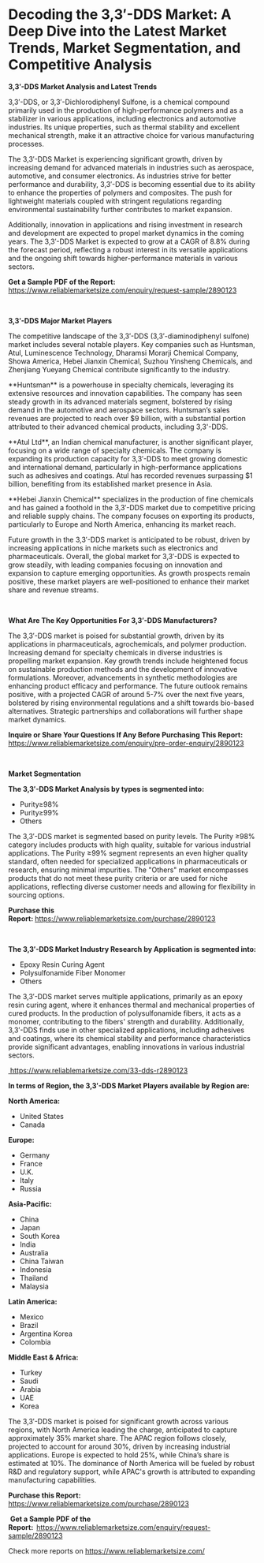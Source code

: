<p><h1>Decoding the 3,3′-DDS Market: A Deep Dive into the Latest Market Trends, Market Segmentation, and Competitive Analysis</h1></p><p><strong>3,3′-DDS Market Analysis and Latest Trends</strong></p>
<p><p>3,3′-DDS, or 3,3′-Dichlorodiphenyl Sulfone, is a chemical compound primarily used in the production of high-performance polymers and as a stabilizer in various applications, including electronics and automotive industries. Its unique properties, such as thermal stability and excellent mechanical strength, make it an attractive choice for various manufacturing processes.</p><p>The 3,3′-DDS Market is experiencing significant growth, driven by increasing demand for advanced materials in industries such as aerospace, automotive, and consumer electronics. As industries strive for better performance and durability, 3,3′-DDS is becoming essential due to its ability to enhance the properties of polymers and composites. The push for lightweight materials coupled with stringent regulations regarding environmental sustainability further contributes to market expansion.</p><p>Additionally, innovation in applications and rising investment in research and development are expected to propel market dynamics in the coming years. The 3,3′-DDS Market is expected to grow at a CAGR of 8.8% during the forecast period, reflecting a robust interest in its versatile applications and the ongoing shift towards higher-performance materials in various sectors.</p></p>
<p><strong>Get a Sample PDF of the Report:&nbsp;</strong> <a href="https://www.reliablemarketsize.com/enquiry/request-sample/2890123?utm_campaign=2337&utm_medium=2&utm_source=Github&utm_content=ia&utm_term=14032025&utm_id=33-dds">https://www.reliablemarketsize.com/enquiry/request-sample/2890123</a></p>
<p>&nbsp;</p>
<p><strong>3,3′-DDS Major Market Players</strong></p>
<p><p>The competitive landscape of the 3,3′-DDS (3,3′-diaminodiphenyl sulfone) market includes several notable players. Key companies such as Huntsman, Atul, Luminescence Technology, Dharamsi Morarji Chemical Company, Showa America, Hebei Jianxin Chemical, Suzhou Yinsheng Chemicals, and Zhenjiang Yueyang Chemical contribute significantly to the industry.</p><p>**Huntsman** is a powerhouse in specialty chemicals, leveraging its extensive resources and innovation capabilities. The company has seen steady growth in its advanced materials segment, bolstered by rising demand in the automotive and aerospace sectors. Huntsman’s sales revenues are projected to reach over $9 billion, with a substantial portion attributed to their advanced chemical products, including 3,3'-DDS.</p><p>**Atul Ltd**, an Indian chemical manufacturer, is another significant player, focusing on a wide range of specialty chemicals. The company is expanding its production capacity for 3,3′-DDS to meet growing domestic and international demand, particularly in high-performance applications such as adhesives and coatings. Atul has recorded revenues surpassing $1 billion, benefiting from its established market presence in Asia.</p><p>**Hebei Jianxin Chemical** specializes in the production of fine chemicals and has gained a foothold in the 3,3′-DDS market due to competitive pricing and reliable supply chains. The company focuses on exporting its products, particularly to Europe and North America, enhancing its market reach.</p><p>Future growth in the 3,3′-DDS market is anticipated to be robust, driven by increasing applications in niche markets such as electronics and pharmaceuticals. Overall, the global market for 3,3′-DDS is expected to grow steadily, with leading companies focusing on innovation and expansion to capture emerging opportunities. As growth prospects remain positive, these market players are well-positioned to enhance their market share and revenue streams.</p></p>
<p>&nbsp;</p>
<p><strong>What Are The Key Opportunities For 3,3′-DDS Manufacturers?</strong></p>
<p><p>The 3,3′-DDS market is poised for substantial growth, driven by its applications in pharmaceuticals, agrochemicals, and polymer production. Increasing demand for specialty chemicals in diverse industries is propelling market expansion. Key growth trends include heightened focus on sustainable production methods and the development of innovative formulations. Moreover, advancements in synthetic methodologies are enhancing product efficacy and performance. The future outlook remains positive, with a projected CAGR of around 5-7% over the next five years, bolstered by rising environmental regulations and a shift towards bio-based alternatives. Strategic partnerships and collaborations will further shape market dynamics.</p></p>
<p><strong>Inquire or Share Your Questions If Any Before Purchasing This Report:</strong> <a href="https://www.reliablemarketsize.com/enquiry/pre-order-enquiry/2890123?utm_campaign=2337&utm_medium=2&utm_source=Github&utm_content=ia&utm_term=14032025&utm_id=33-dds">https://www.reliablemarketsize.com/enquiry/pre-order-enquiry/2890123</a></p>
<p>&nbsp;</p>
<p><strong>Market Segmentation</strong></p>
<p><strong>The 3,3′-DDS Market Analysis by types is segmented into:</strong></p>
<p><ul><li>Purity≥98%</li><li>Purity≥99%</li><li>Others</li></ul></p>
<p><p>The 3,3′-DDS market is segmented based on purity levels. The Purity ≥98% category includes products with high quality, suitable for various industrial applications. The Purity ≥99% segment represents an even higher quality standard, often needed for specialized applications in pharmaceuticals or research, ensuring minimal impurities. The "Others" market encompasses products that do not meet these purity criteria or are used for niche applications, reflecting diverse customer needs and allowing for flexibility in sourcing options.</p></p>
<p><strong>Purchase this Report:&nbsp;</strong><a href="https://www.reliablemarketsize.com/purchase/2890123?utm_campaign=2337&utm_medium=2&utm_source=Github&utm_content=ia&utm_term=14032025&utm_id=33-dds">https://www.reliablemarketsize.com/purchase/2890123</a></p>
<p>&nbsp;</p>
<p><strong>The 3,3′-DDS Market Industry Research by Application is segmented into:</strong></p>
<p><ul><li>Epoxy Resin Curing Agent</li><li>Polysulfonamide Fiber Monomer</li><li>Others</li></ul></p>
<p><p>The 3,3′-DDS market serves multiple applications, primarily as an epoxy resin curing agent, where it enhances thermal and mechanical properties of cured products. In the production of polysulfonamide fibers, it acts as a monomer, contributing to the fibers' strength and durability. Additionally, 3,3′-DDS finds use in other specialized applications, including adhesives and coatings, where its chemical stability and performance characteristics provide significant advantages, enabling innovations in various industrial sectors.</p></p>
<p><a href="https://www.reliablemarketsize.com/33-dds-r2890123?utm_campaign=2337&utm_medium=2&utm_source=Github&utm_content=ia&utm_term=14032025&utm_id=33-dds">&nbsp;https://www.reliablemarketsize.com/33-dds-r2890123</a></p>
<p><strong>In terms of Region, the 3,3′-DDS Market Players available by Region are:</strong></p>
<p>
    <p> <strong> North America: </strong>
        <ul>
            <li>United States</li>
            <li>Canada</li>
        </ul>
        </p> 
    <p> <strong> Europe: </strong>
        <ul>
            <li>Germany</li>
            <li>France</li>
            <li>U.K.</li>
            <li>Italy</li>
            <li>Russia</li>
        </ul>
        </p> 
    <p> <strong> Asia-Pacific: </strong>
        <ul>
            <li>China</li>
            <li>Japan</li>
            <li>South Korea</li>
            <li>India</li>
            <li>Australia</li>
            <li>China Taiwan</li>
            <li>Indonesia</li>
            <li>Thailand</li>
            <li>Malaysia</li>
        </ul>
        </p> 
    <p> <strong> Latin America: </strong>
        <ul>
            <li>Mexico</li>
            <li>Brazil</li>
            <li>Argentina Korea</li>
            <li>Colombia</li>
        </ul>
        </p> 
    <p> <strong> Middle East & Africa: </strong>
        <ul>
            <li>Turkey</li>
            <li>Saudi</li>
            <li>Arabia</li>
            <li>UAE</li>
            <li>Korea</li>
        </ul>
    </p>
    </p>
<p><p>The 3,3′-DDS market is poised for significant growth across various regions, with North America leading the charge, anticipated to capture approximately 35% market share. The APAC region follows closely, projected to account for around 30%, driven by increasing industrial applications. Europe is expected to hold 25%, while China’s share is estimated at 10%. The dominance of North America will be fueled by robust R&D and regulatory support, while APAC's growth is attributed to expanding manufacturing capabilities.</p></p>
<p><strong>Purchase this Report: </strong><a href="https://www.reliablemarketsize.com/purchase/2890123?utm_campaign=2337&utm_medium=2&utm_source=Github&utm_content=ia&utm_term=14032025&utm_id=33-dds">https://www.reliablemarketsize.com/purchase/2890123</a></p>
<p>&nbsp;<strong>Get a Sample PDF of the Report:&nbsp;&nbsp;</strong><a href="https://www.reliablemarketsize.com/enquiry/request-sample/2890123?utm_campaign=2337&utm_medium=2&utm_source=Github&utm_content=ia&utm_term=14032025&utm_id=33-dds">https://www.reliablemarketsize.com/enquiry/request-sample/2890123</a></p>
<p><strong></strong></p>
<p>Check more reports on <a href="https://www.reliablemarketsize.com/?utm_campaign=2337&utm_medium=2&utm_source=Github&utm_content=ia&utm_term=14032025&utm_id=33-dds">https://www.reliablemarketsize.com/</a></p>